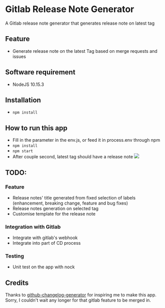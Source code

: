 # Gitlab Release Note Generator
A Gitlab release note generator that generates release note on latest tag

## Feature
-  Generate release note on the latest Tag based on merge requests and issues

## Software requirement
- NodeJS 10.15.3

## Installation
- `npm install`

## How to run this app
- Fill in the parameter in the env.js, or feed it in process.env through npm
- `npm install`
- `npm start`
- After couple second, latest tag should have a release note
![](https://dl3.pushbulletusercontent.com/HIav5xaHjcerMtkHT3myQLnl5C9g1UP3/Screen%20Shot%202019-06-01%20at%204.27.18%20pm.png)

## TODO:
### Feature
- Release notes' title generated from fixed selection of labels (enhancement, breaking change, feature and bug fixes)
- Release notes generation on selected tag
- Customise template for the release note
### Integration with Gitlab
- Integrate with gitlab's webhook
- Integrate into part of CD process
### Testing
- Unit test on the app with nock

## Credits
Thanks to [github-changelog-generator](https://github.com/github-changelog-generator/github-changelog-generator) for inspiring me to make this app. Sorry, I couldn't wait any longer for that gitlab feature to be merged in.
